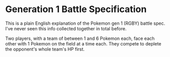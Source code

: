 # Generation 1 Battle Specification

This is a plain English explanation of the Pokemon gen 1 (RGBY) battle spec.
I've never seen this info collected together in total before.

Two players, with a team of between 1 and 6 Pokemon each, face each other with 1
Pokemon on the field at a time each. They compete to deplete the opponent's whole
team's HP first.